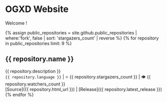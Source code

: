 # OGXD Website

Welcome !

{% assign public_repositories = site.github.public_repositories | where:'fork', false | sort: 'stargazers_count' | reverse %}
{% for repository in public_repositories limit: 9 %}
## {{ repository.name }}
{{ repository.description }}  
`{{ repository.language }}` | ⭐ {{ repository.stargazers_count }} | 👁 {{ repository.watchers_count }}  
[Source]({{ repository.html_url }}) | [Release]({{ repository.latest_release }})
{% endfor %}